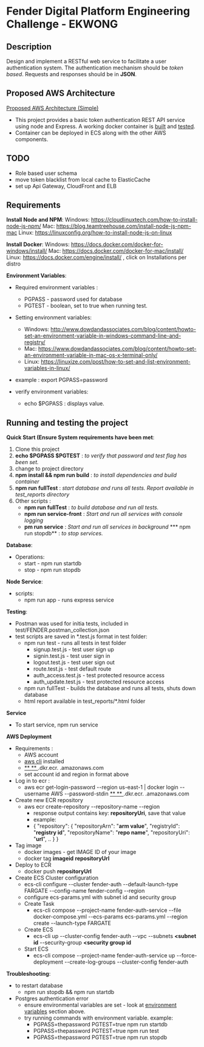 # Fender Digital Platform Engineering Challenge - EKWONG


## Description
Design and implement a RESTful web service to facilitate a user authentication system. 
The authentication mechanism should be *token based*. Requests and responses should be in **JSON**.

## Proposed AWS Architecture
[Proposed AWS Architecture (Simple)](fdr.png)

* This project provides a basic token authentication REST API service using node and Express. A working docker container is [built](#quick-start) and [tested](#quick-start).
* Container can be deployed in ECS along with the other AWS components.

## TODO 
* Role based user schema
* move token blacklist from local cache to ElasticCache
* set up Api Gateway, CloudFront and ELB
## Requirements
**Install Node and NPM**:
Windows: https://cloudlinuxtech.com/how-to-install-node-js-npm/
Mac: https://blog.teamtreehouse.com/install-node-js-npm-mac
Linux: https://linuxconfig.org/how-to-install-node-js-on-linux

**Install Docker**: 
Windows: https://docs.docker.com/docker-for-windows/install/
Mac: https://docs.docker.com/docker-for-mac/install/
Linux: https://docs.docker.com/engine/install/ , click on Installations per distro

**Environment Variables**:
* Required environment variables :
    *  PGPASS - password used for database
    * PGTEST - boolean, set to true when running test.

* Setting environment variables:
    * Windows: http://www.dowdandassociates.com/blog/content/howto-set-an-environment-variable-in-windows-command-line-and-registry/
    * Mac: https://www.dowdandassociates.com/blog/content/howto-set-an-environment-variable-in-mac-os-x-terminal-only/
    * Linux: https://linuxize.com/post/how-to-set-and-list-environment-variables-in-linux/
* example : export PGPASS=password 
* verify environment variables:
    * echo $PGPASS : displays value. 

## Running and testing the project

**Quick Start (Ensure System requirements have been met**:

1. Clone this project
2. **echo $PGPASS $PGTEST** : _to verify that password and test flag has been set._
2. change to project directory
3. **npm install && npm run build** : _to install dependencies and build container_
3. **npm run fullTest** : _start database and runs all tests. Report available in test_reports directory_
4. Other scripts :
    * **npm run fullTest** : _to build database and run all tests._
    * **npm run service-front** : _Start and run all services with console logging_
    * **pm run service** : _Start and run all services in background_
    *** npm run stopdb** : _to stop services._ 

 **Database**:
* Operations:
    * start - npm run startdb
    * stop - npm run stopdb
            
**Node Service**:
* scripts:
    * npm run app - runs express service
    
**Testing**:
* Postman was used for initia tests, included in test/FENDER.postman_collection.json
* test scripts are saved in *.test.js format in test folder:
    * npm run test - runs all tests in test folder
        * signup.test.js - test user sign up
        * signin.test.js - test user sign in
        * logout.test.js - test user sign out
        * route.test.js - test default route
        * auth_access.test.js - test protected resource access
        * auth_update.test.js - test protected resource access
    * npm run fullTest - builds the database and runs all tests, shuts down database
    * html report available in test_reports/*.html folder

**Service**
* To start service, npm run service

**AWS Deployment**
* Requirements :
    * AWS account
    * [aws cli]("https://docs.aws.amazon.com/cli/latest/userguide/cli-chap-install.html") installed 
    * [** <your account id>** ]("https://docs.aws.amazon.com/IAM/latest/UserGuide/console_account-alias.html#FindingYourAWSId").dkr.ecr. **<your region>** .amazonaws.com
    * set account id and region in format above
* Log in to ecr : 
    * aws ecr get-login-password --region us-east-1 | docker login --username AWS --password-stdin [** <your account id>** ]("https://docs.aws.amazon.com/IAM/latest/UserGuide/console_account-alias.html#FindingYourAWSId").dkr.ecr. **<your region>** .amazonaws.com
* Create new ECR repository
    * aws ecr create-repository --repository-name **<repo name>** --region **<your region>** 
        * response output contains key: **repositoryUri**, save that value
        * example:
        * {
    "repository": {
        "repositoryArn": "**arm value**",
        "registryId": "**registry id**",
        "repositoryName": "**repo name**",
        "repositoryUri": "**url**",
       ..
    }
}
* Tag image
    * docker images - get IMAGE ID of your image
    * docker tag **imageid** **repositoryUrl**
* Deploy to ECR
    * docker push **repositoryUrl**
* Create ECS Cluster configuration
    * ecs-cli configure --cluster fender-auth --default-launch-type FARGATE --config-name fender-config --region **<your region>**
    * configure ecs-params.yml with subnet id and security group
    * Create Task
        * ecs-cli compose --project-name fender-auth-service --file docker-compose.yml --ecs-params ecs-params.yml --region **<your region>** create --launch-type FARGATE
    * Create ECS
        * ecs-cli up --cluster-config  fender-auth --vpc **<vpc id>** --subnets **<subnet id** --security-group **<security group id**
    * Start ECS
        * ecs-cli compose --project-name fender-auth-service up --force-deployment --create-log-groups --cluster-config  fender-auth
    
**Troubleshooting**:
* to restart database 
    * npm run stopdb && npm run startdb
* Postgres authentication error
    * ensure environmental variables are set - look at [environment variables](#environment-variable) section above.
    * try running commands with environment variable. example:
        * PGPASS=thepassword PGTEST=true npm run startdb 
        * PGPASS=thepassword PGTEST=true npm run test 
        * PGPASS=thepassword PGTEST=true npm run stopdb 
        




